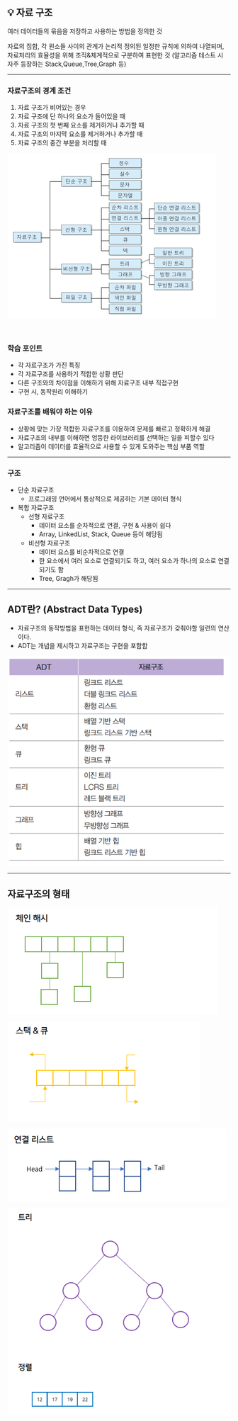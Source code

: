 ## **💡 자료 구조**

여러 데이터들의 묶음을 저장하고 사용하는 방법을 정의한 것

자료의 집합, 각 원소들 사이의 관계가 논리적 정의된 일정한 규칙에 의하여 나열되며,
자료처리의 효율성을 위해 조직&체계적으로 구분하여 표현한 것
(알고리즘 테스트 시 자주 등장하는 Stack,Queue,Tree,Graph 등)

------

### **자료구조의 경계 조건**

1. 자료 구조가 비어있는 경우
2. 자료 구조에 단 하나의 요소가 들어있을 때
3. 자료 구조의 첫 번째 요소를 제거하거나 추가할 때
4. 자료 구조의 마지막 요소를 제거하거나 추가할 때
5. 자료 구조의 중간 부분을 처리할 때

![img](https://raw.githubusercontent.com/spacedustz/Obsidian-Image-Server/main/img/DataStructure_BasicTree.png) 

<br>

### 학습 포인트

- 각 자료구조가 가진 특징
- 각 자료구조를 사용하기 적합한 상황 판단
- 다른 구조와의 차이점을 이해하기 위해 자료구조 내부 직접구현
- 구현 시, 동작원리 이해하기

### 자료구조를 배워야 하는 이유

- 상황에 맞는 가장 적합한 자료구조를 이용하여 문제를 빠르고 정확하게 해결
- 자료구조의 내부를 이해하면 엉뚱한 라이브러리를 선택하는 일을 피할수 있다
- 알고리즘이 데이터를 효율적으로 사용할 수 있게 도와주는 핵심 부품 역할

------

### **구조**

- 단순 자료구조
  - 프로그래밍 언어에서 통상적으로 제공하는 기본 데이터 형식
- 복합 자료구조
  - 선형 자료구조
    - 데이터 요소를 순차적으로 연결, 구현 & 사용이 쉽다
    - Array, LinkedList, Stack, Queue 등이 해당됨
  - 비선형 자료구조
    - 데이터 요스를 비순차적으로 연결
    - 한 요소에서 여러 요소로 연결되기도 하고, 여러 요소가 하나의 요소로 연결되기도 함
    - Tree, Gragh가 해당됨

------

## **ADT란? (Abstract Data Types)**

- 자료구조의 동작방법을 표현하는 데이터 형식, 즉 자료구조가 갖춰야할 일련의 연산이다.
- ADT는 개념을 제시하고 자료구조는 구현을 포함함

![img](https://raw.githubusercontent.com/spacedustz/Obsidian-Image-Server/main/img/DataStructure_ADT.png)  

------

## **자료구조의 형태**

![img](https://raw.githubusercontent.com/spacedustz/Obsidian-Image-Server/main/img/DataStructure_Chain_Hash.png) 

![img](https://raw.githubusercontent.com/spacedustz/Obsidian-Image-Server/main/img/DataStructure_Stack_Queue.png) 

![img](https://raw.githubusercontent.com/spacedustz/Obsidian-Image-Server/main/img/DataStructure_LinkedList.png) 

![img](https://raw.githubusercontent.com/spacedustz/Obsidian-Image-Server/main/img/DataStructure_Tree_Sort.png) 

